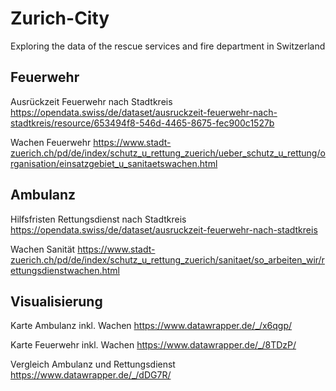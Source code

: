 # Zurich-City
Exploring the data of the rescue services and fire department in Switzerland

## Feuerwehr
Ausrückzeit Feuerwehr nach Stadtkreis
https://opendata.swiss/de/dataset/ausruckzeit-feuerwehr-nach-stadtkreis/resource/653494f8-546d-4465-8675-fec900c1527b

Wachen Feuerwehr
https://www.stadt-zuerich.ch/pd/de/index/schutz_u_rettung_zuerich/ueber_schutz_u_rettung/organisation/einsatzgebiet_u_sanitaetswachen.html


## Ambulanz
Hilfsfristen Rettungsdienst nach Stadtkreis
https://opendata.swiss/de/dataset/ausruckzeit-feuerwehr-nach-stadtkreis

Wachen Sanität
https://www.stadt-zuerich.ch/pd/de/index/schutz_u_rettung_zuerich/sanitaet/so_arbeiten_wir/rettungsdienstwachen.html


## Visualisierung

Karte Ambulanz inkl. Wachen
https://www.datawrapper.de/_/x6qgp/

Karte Feuerwehr inkl. Wachen
https://www.datawrapper.de/_/8TDzP/


Vergleich Ambulanz und Rettungsdienst
https://www.datawrapper.de/_/dDG7R/
